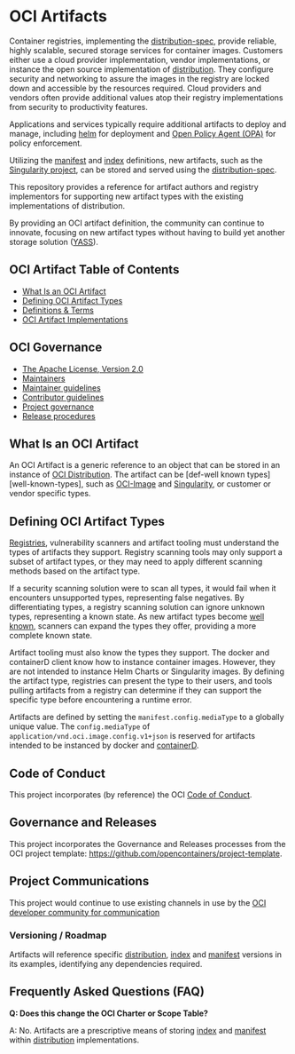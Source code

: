 # OCI Artifacts

Container registries, implementing the [distribution-spec][distribution-spec], provide reliable, highly scalable, secured storage services for container images. Customers either use a cloud provider implementation, vendor implementations, or instance the open source implementation of [distribution][distribution]. They configure security and networking to assure the images in the registry are locked down and accessible by the resources required. Cloud providers and vendors often provide additional values atop their registry implementations from security to productivity features.

Applications and services typically require additional artifacts to deploy and manage, including [helm](https://helm.sh) for deployment and [Open Policy Agent (OPA)](https://github.com/open-policy-agent/opa/issues/1413) for policy enforcement. 

Utilizing the [manifest][image-manifest] and [index][image-index] definitions, new artifacts, such as the [Singularity project][singularity], can be stored and served using the [distribution-spec][distribution-spec]. 

This repository provides a reference for artifact authors and registry implementors for supporting new artifact types with the existing implementations of distribution.

By providing an OCI artifact definition, the community can continue to innovate, focusing on new artifact types without having to build yet another storage solution ([YASS][def-yass]). 

## OCI Artifact Table of Contents

* [What Is an OCI Artifact](#what-is-an-oci-artifact)
* [Defining OCI Artifact Types](#defining-oci-artifact-types)
* [Definitions & Terms](definitions-terms.md)
* [OCI Artifact Implementations](implementors.md)

## OCI Governance
* [The Apache License, Version 2.0](LICENSE)
* [Maintainers](MAINTAINERS)
* [Maintainer guidelines](MAINTAINERS_GUIDE.md)
* [Contributor guidelines](CONTRIBUTING.md)
* [Project governance](GOVERNANCE.md)
* [Release procedures](RELEASES.md)

## What Is an OCI Artifact

An OCI Artifact is a generic reference to an object that can be stored in an instance of [OCI Distribution][distribution-spec]. The artifact can be [def-well known types][well-known-types], such as [OCI-Image][image-spec] and [Singularity][singularity], or customer or vendor specific types. 

## Defining OCI Artifact Types

[Registries][def-registry], vulnerability scanners and artifact tooling must understand the types of artifacts they support. Registry scanning tools may only support a subset of artifact types, or they may need to apply different scanning methods based on the artifact type. 

If a security scanning solution were to scan all types, it would fail when it encounters unsupported types, representing false negatives. By differentiating types, a registry scanning solution can ignore unknown types, representing a known state. As new artifact types become [well known][def-well-known-types], scanners can expand the types they offer, providing a more complete known state. 

Artifact tooling must also know the types they support. The docker and containerD client know how to instance container images. However, they are not intended to instance Helm Charts or Singularity images. By defining the artifact type, registries can present the type to their users, and tools pulling artifacts from a registry can determine if they can support the specific type before encountering a runtime error. 

Artifacts are defined by setting the `manifest.config.mediaType` to a globally unique value. The `config.mediaType` of `application/vnd.oci.image.config.v1+json` is reserved for artifacts intended to be instanced by docker and [containerD][containerd].

## Code of Conduct

This project incorporates (by reference) the OCI [Code of Conduct][code-of-conduct].

## Governance and Releases

This project incorporates the Governance and Releases processes from the OCI project template: https://github.com/opencontainers/project-template.

## Project Communications

This project would continue to use existing channels in use by the [OCI developer community for communication](https://github.com/opencontainers/org#communications)

### Versioning / Roadmap

Artifacts will reference specific [distribution][distribution-spec], [index][image-index] and [manifest][image-manifest] versions in its examples, identifying any dependencies required. 

## Frequently Asked Questions (FAQ)

**Q: Does this change the OCI Charter or Scope Table?**

A: No. Artifacts are a prescriptive means of storing [index][image-index] and [manifest][image-manifest] within [distribution][distribution-spec] implementations. 

[containerd]:           https://containerd.io/
[code-of-conduct]:      CODE_OF_CONDUCT.md
[distribution]:         https://github.com/docker/distribution
[distribution-spec]:    https://github.com/opencontainers/distribution-spec/
[def-registry]:         definitions-terms.md#registry
[def-well-known-types]: definitions-terms.md#well-known-types
[def-yass]:             definitions-terms.md#yass
[image-index]:          https://github.com/opencontainers/image-spec/blob/master/image-index.md
[image-manifest]:       https://github.com/opencontainers/image-spec/blob/master/manifest.md
[image-spec]:           https://github.com/opencontainers/image-spec/
[singularity]:          https://github.com/sylabs/singularity
